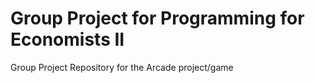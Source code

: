 # Group Project for Programming for Economists II 
Group Project Repository for the Arcade project/game 
